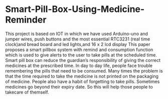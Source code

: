 # Smart-Pill-Box-Using-Medicine-Reminder
This project is based on IOT in which we have used Arduino-uno and jumper wires, push buttons and the most essential RTC3231 (real time clock)and bread board and led lights,and 16 x 2  lcd display
This paper proposes a smart pillbox system with remind and consumption function which is used to give alerts to the user to take pills at the scheduled time. 
 Smart  pill box can reduce the guardian’s responsibility of giving the correct medicines at the prescribed time.
 In day to day life, people face trouble remembering the pills that need to be consumed. Many times the problem is that the time required to take the medicine is not printed on the  packaging of medicine. People also have a habit of forgetting to take pills. Sometimes medicines go beyond their expiry date.
 So this will help those people to takecare of themself.
